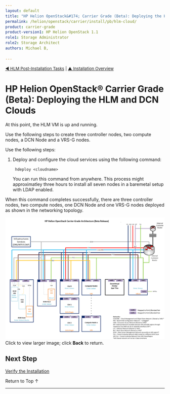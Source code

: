 ```yaml
---
layout: default
title: "HP Helion OpenStack&#174; Carrier Grade (Beta): Deploying the HLM and DCN Clouds"
permalink: /helion/openstack/carrier/install/pb/hlm-cloud/
product: carrier-grade
product-version1: HP Helion OpenStack 1.1
role1: Storage Administrator
role2: Storage Architect
authors: Michael B, 

---
```

<!--UNDER REVISION-->


<script>

function PageRefresh {
onLoad="window.refresh"
}

PageRefresh();	

</script>

<p style="font-size: small;"><a href="/helion/openstack/carrier/install/pb/workarounds/">&#9664; HLM Post-Installation Tasks</a> | <a href="/helion/openstack/carrier/install/pb/overview/">&#9650; Installation Overview</a>  </p> 

# HP Helion OpenStack&#174; Carrier Grade (Beta): Deploying the HLM and DCN Clouds 

At this point, the HLM VM is up and running.

Use the following steps to create three controller nodes, two compute nodes, a DCN Node and a VRS-G nodes.

Use the following steps:

1. Deploy and configure the cloud services using the following command:

		hdeploy <cloudname> 

	You can run this command from anywhere. This process might approximatley three hours to install all seven nodes in a baremetal setup with LDAP enabled.

When this command completes successfully, there are three controller nodes, two compute nodes, one DCN Node and one VRS-G nodes deployed as shown in the networking topology.

<a href="javascript:window.open('/content/documentation/media/CGH-architecture-beta.png','_self','toolbar=no,menubar=no,resizable=yes,scrollbars=yes')"><img src="media/CGH-architecture-beta.png" width="750" /></a>
<br>Click to view larger image; click **Back** to return.


## Next Step

[Verify the Installation](/helion/openstack/carrier/install/pb/verify/)

<a href="#top" style="padding:14px 0px 14px 0px; text-decoration: none;"> Return to Top &#8593; </a>

---
